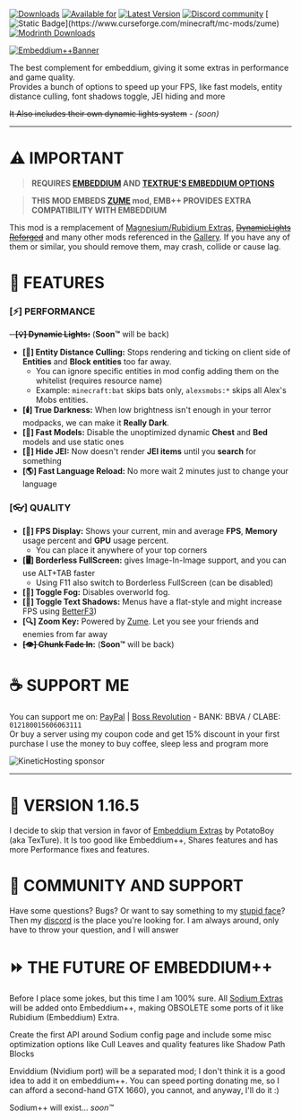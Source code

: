 [![Downloads](https://cf.way2muchnoise.eu/embeddiumplus.svg?badge_style=for_the_badge)](https://www.curseforge.com/minecraft/mc-mods/embeddiumplus)
[![Available for](https://cf.way2muchnoise.eu/versions/embeddiumplus.svg?badge_style=for_the_badge)](https://www.curseforge.com/minecraft/mc-mods/embeddiumplus/files)
[![Latest Version](https://img.shields.io/curseforge/v/931925?style=for-the-badge&label=curseforge&labelColor=%232d2d2d&color=%23e04e14&link=https%3A%2F%2Fwww.curseforge.com%2Fminecraft%2Fmc-mods%2Fwatermedia%2Ffiles)](https://www.curseforge.com/minecraft/mc-mods/embeddiumplus/files)
[![Discord community](https://dcbadge.vercel.app/api/server/cuYAzzZ)](https://discord.gg/cuYAzzZ)
[![Static Badge](https://img.shields.io/badge/POWERED_BY-ZUME_(by_nojil)-ff4040?style=for-the-badge&labelColor=%23111111&link=https%3A%2F%2Fwww.curseforge.com%2Fminecraft%2Fmc-mods%2Fzume)](https://www.curseforge.com/minecraft/mc-mods/zume)
[![Modrinth Downloads](https://img.shields.io/modrinth/dt/embeddiumplus?style=for-the-badge&logo=modrinth&label=MODRINTH&color=%231bd96a)](https://modrinth.com/mod/embeddiumplus)


[![Embeddium++Banner](https://i.imgur.com/oBLXT7n.png)](https://github.com/SrRapero720/EmbeddiumPlus)

The best complement for embeddium, giving it some extras in performance and game quality.<br>
Provides a bunch of options to speed up your FPS, like fast models, entity distance culling, font shadows toggle, JEI hiding and more

~~It Also includes their own dynamic lights system~~ - *(soon)*

---

# ⚠️ IMPORTANT

> **REQUIRES [EMBEDDIUM](https://www.curseforge.com/minecraft/mc-mods/embeddium) AND [TEXTRUE'S EMBEDDIUM OPTIONS](https://www.curseforge.com/minecraft/mc-mods/textrues-embeddium-options)**

> **THIS MOD EMBEDS [ZUME](https://www.curseforge.com/minecraft/mc-mods/zume) mod, EMB++ PROVIDES EXTRA COMPATIBILITY WITH EMBEDDIUM**

This mod is a remplacement of [Magnesium/Rubidium Extras](https://github.com/anthxnymc/MagnesiumExtras), 
~~[DynamicLights Reforged](https://github.com/anthxnymc/DynamicLightsReforged)~~
and many other mods referenced in the [Gallery](https://www.curseforge.com/minecraft/mc-mods/embeddiumplus/screenshots). 
If you have any of them or similar, you should remove them, may crash, collide or cause lag.

# 🔧 FEATURES

### [⚡] PERFORMANCE

~~- **[💡] Dynamic Lights:**~~ (**Soon™️** will be back)
- **[🐄] Entity Distance Culling:** Stops rendering and ticking on client side of **Entities** and **Block entities** too far away.
  - You can ignore specific entities in mod config adding them on the whitelist (requires resource name)
  - Example: ``minecraft:bat`` skips bats only, `alexsmobs:*` skips all Alex's Mobs entities.
- **[🕯️] True Darkness:** When low brightness isn't enough in your terror modpacks, we can make it **Really Dark**.
- **[👟] Fast Models:** Disable the unoptimized dynamic **Chest** and **Bed** models and use static ones
- **[🔦] Hide JEI:** Now doesn't render **JEI items** until you **search** for something
- **[🌎] Fast Language Reload:** No more wait 2 minutes just to change your language

### [👓] QUALITY

- **[🧮] FPS Display:** Shows your current, min and average **FPS**, **Memory** usage percent and **GPU** usage percent.
    - You can place it anywhere of your top corners
- **[🖥️] Borderless FullScreen:** gives Image-In-Image support, and you can use ALT+TAB faster
    - Using F11 also switch to Borderless FullScreen (can be disabled)
- **[🌁] Toggle Fog:** Disables overworld fog.
- **[🔳] Toggle Text Shadows:** Menus have a flat-style and might increase FPS using [BetterF3](https://www.curseforge.com/minecraft/mc-mods/betterf3))
- **[🔍] Zoom Key:** Powered by [Zume](https://www.curseforge.com/minecraft/mc-mods/zume). Let you see your friends and enemies from far away
- **~~[👁️] Chunk Fade In~~:** (**Soon™️** will be back)


# ☕ SUPPORT ME

You can support me on: 
[PayPal](https://paypal.me/SrRapero720) | 
[Boss Revolution](https://www.bossrevolution.com/es-us/country/mexico/send-money) - BANK: BBVA / CLABE: `012180015606063111`<br>
Or buy a server using my coupon code and get 15% discount in your first purchase
I use the money to buy coffee, sleep less and program more

![KineticHosting sponsor](https://media.discordapp.net/attachments/1076151535291088916/1107066110492278856/watermods.png "KineticHosting sponsor code WATERMoDS")

---

# 🔰 VERSION 1.16.5

I decide to skip that version in favor of
[Embeddium Extras](https://www.curseforge.com/minecraft/mc-mods/embeddium-extras) by PotatoBoy (aka TexTure).
It Is too good like Embeddium++, Shares features and has more Performance fixes and features.

# 👥 COMMUNITY AND SUPPORT

Have some questions?
Bugs? 
Or want to say something to my [stupid face](https://www.youtube.com/watch?v=4NqHV1BpQHQ)? 
Then my [discord](https://discord.gg/cuYAzzZ) is the place you're looking for.
I am always around, only have to throw your question, and I will answer

# ⏩ THE FUTURE OF EMBEDDIUM++

Before I place some jokes, but this time I am 100% sure. 
All [Sodium Extras](https://www.curseforge.com/minecraft/mc-mods/sodium-extra) will be added
onto Embeddium++, making OBSOLETE some ports of it like Rubidium (Embeddium) Extra.

Create the first API around Sodium config page and include some misc optimization options like Cull Leaves
and quality features like Shadow Path Blocks

Enviddium (Nvidium port) will be a separated mod; I don't think it is a good idea to add it on embeddium++.
You can speed porting donating me, so I can afford a second-hand GTX 1660), you cannot, and anyway, I'll do it :)

Sodium++ will exist... *soon™️*